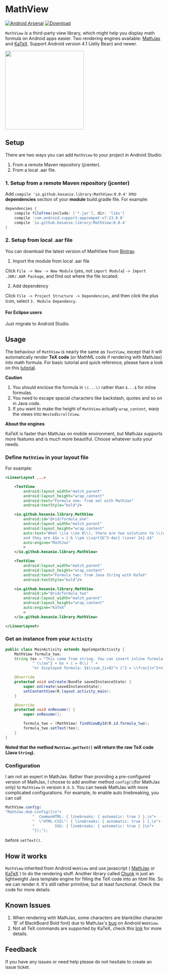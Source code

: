 # MathView
[![Android Arsenal](https://img.shields.io/badge/Android%20Arsenal-MathView-brightgreen.svg?style=flat)](http://android-arsenal.com/details/1/2957) [![Download](https://api.bintray.com/packages/kexanie/maven/MathView/images/download.svg) ](https://bintray.com/kexanie/maven/MathView/_latestVersion) 

`MathView` is a third-party view library, which might help you display math formula on Android apps easier. Two rendering engines available: [MathJax] and [KaTeX]. Support Android version 4.1 (Jelly Bean) and newer. 

<img src="screenshot/screenshot.png" width="250">

## Setup

There are two ways you can add `MathView` to your project in Android Studio:

1. From a remote Maven repository (jcenter).
2. From a local .aar file.

### 1. Setup from a remote Maven repository (jcenter)

Add `compile 'io.github.kexanie.library:MathView:0.0.4'` into **dependencies** section of your **module** build.gradle file. For example:

```groovy
dependencies {
    compile fileTree(include: ['*.jar'], dir: 'libs')
    compile 'com.android.support:appcompat-v7:23.0.0'
    compile 'io.github.kexanie.library:MathView:0.0.4'
}
```

### 2. Setup from local .aar file 

You can download the latest version of MathView from [Bintray](https://bintray.com/kexanie/maven/MathView/_latestVersion "Bintray").

1) Import the module from local .aar file

Click `File -> New -> New Module` (yes, not `import Module`) `-> Import .JAR/.AAR Package`, and find out where the file located.

2) Add dependency

Click `File -> Project Structure -> Dependencies`, and then click the plus icon, select `3. Module Dependency`.

#### For Eclipse users
Just migrate to Android Studio.

## Usage

The behaviour of `MathView` is nearly the same as `TextView`, except that it will automatically render **TeX code** (or MathML code if rendering with MathJax) into math formula. For basic tutorial and quick reference, please have a look on this [tutorial].

**Caution**

1. You should enclose the formula in `\(...\)` rather than `$...$` for inline formulas.
2. You need to escape spacial characters like backslash, quotes and so on in Java code.
3. If you want to make the height of `MathView` actually `wrap_content`, warp the views into `NestedScrollView`.

**About the engines**

KaTeX is faster than MathJax on mobile environment, but MathJax supports more features and is much more beautiful. Choose whatever suits your needs. 

### Define `MathView` in your layout file
For example:

```xml
<LinearLayout ...>

    <TextView
        android:layout_width="match_parent"
        android:layout_height="wrap_content"
        android:text="Formula one: from xml with MathJax"
        android:textStyle="bold"/>

    <io.github.kexanie.library.MathView
        android:id="@+id/formula_one"
        android:layout_width="match_parent"
        android:layout_height="wrap_content"
        auto:text="When \\(a \\ne 0\\), there are two solutions to \\(ax^2 + bx + c = 0\\)
        and they are $$x = {-b \\pm \\sqrt{b^2-4ac} \\over 2a}.$$"
        auto:engine="MathJax"
        >
    </io.github.kexanie.library.MathView>

    <TextView
        android:layout_width="match_parent"
        android:layout_height="wrap_content"
        android:text="Formula two: from Java String with KaTeX"
        android:textStyle="bold"/>

    <io.github.kexanie.library.MathView
        android:id="@+id/formula_two"
        android:layout_width="match_parent"
        android:layout_height="wrap_content"
        auto:engine="KaTeX"
        >
    </io.github.kexanie.library.MathView>

</LinearLayout>

```

### Get an instance from your `Activity`
```java
public class MainActivity extends AppCompatActivity {
    MathView formula_two;
    String tex = "This come from string. You can insert inline formula:" +
            " \\(ax^2 + bx + c = 0\\) " +
            "or displayed formula: $$\\sum_{i=0}^n i^2 = \\frac{(n^2+n)(2n+1)}{6}$$";

    @Override
    protected void onCreate(Bundle savedInstanceState) {
        super.onCreate(savedInstanceState);
        setContentView(R.layout.activity_main);
    }

    @Override
    protected void onResume() {
        super.onResume();

        formula_two = (MathView) findViewById(R.id.formula_two);
        formula_two.setText(tex);
    }
}
```

**Noted that the method `MatView.getText()` will return the raw TeX code (Java `String`).**

### Configuration

I am not an expert in MathJax. Rather than providing a pre-configured version of MathJax, I choose to add another method `config()`(for MathJax only) to `MathView` in version `0.0.5`. You can tweak MathJax with more complicated configurations. For example, to enable auto linebreaking, you can call

```java
MathView.config(
"MathJax.Hub.Config({\n"+
            "  CommonHTML: { linebreaks: { automatic: true } },\n"+
            "  \"HTML-CSS\": { linebreaks: { automatic: true } },\n"+
            "         SVG: { linebreaks: { automatic: true } }\n"+
            "});");
```
before `setText()`.

## How it works

`MathView` inherited from Android `WebView` and use javascript ( [MathJax] or [KaTeX] ) to do the rendering stuff. Another library called [Chunk] is just an lightweight Java template engine for filling the TeX code into an html file. So we can render it. It's still rather primitive, but at least functional. Check the code for more details.

## Known Issues

1. When rendering with MathJax, some characters are blank(like character 'B' of BlackBoard Bold font) due to MathJax's [bug] on Android `WebView`.
2. Not all TeX commands are supported by KaTeX, check this [link] for more details.



## Feedback

If you have any issues or need help please do not hesitate to create an issue ticket.

[tutorial]: http://meta.math.stackexchange.com/questions/5020/mathjax-basic-tutorial-and-quick-reference
[bug]: https://github.com/mathjax/MathJax/issues/403
[MathJax]: https://www.mathjax.org/
[KaTeX]: https://github.com/Khan/KaTeX
[Chunk]: https://github.com/tomj74/chunk-templates/
[link]: https://github.com/Khan/KaTeX/wiki/Function-Support-in-KaTeX
